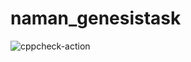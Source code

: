 # naman_genesistask
![cppcheck-action](https://github.com/99002598/naman_genesistask/workflows/cppcheck-action/badge.svg)
